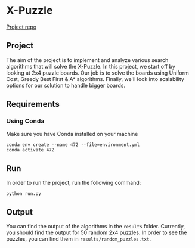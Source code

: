 # X-Puzzle
[Project repo](https://github.com/ribal-aladeeb/state-space-search)

## Project
The aim of the project is to implement and analyze various search algorithms
that will solve the X-Puzzle. In this project, we start off by looking at 2x4
puzzle boards. Our job is to solve the boards using Uniform Cost, Greedy Best
First & A* algorithms. Finally, we'll look into scalability options for our
solution to handle bigger boards.

## Requirements
### Using Conda
Make sure you have Conda installed on your machine
```
conda env create --name 472 --file=environment.yml
conda activate 472
```

## Run
In order to run the project, run the following command:
```
python run.py
```

## Output
You can find the output of the algorithms in the `results` folder. Currently, you should find the output for 50 random 2x4 puzzles. In order to see the puzzles, you can find them in `results/random_puzzles.txt`.
